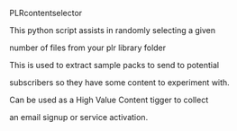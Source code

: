 PLRcontentselector


This python script assists in randomly selecting a given 

number of files from your plr library folder


This is used to extract sample packs to send to potential

subscribers so they have some content to experiment with.


Can be used as a High Value Content tigger to collect 

an email signup or service activation.
